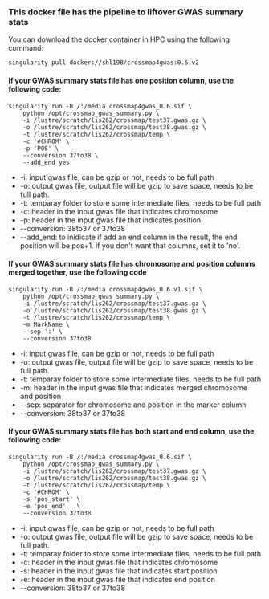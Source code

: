### This docker file has the pipeline to liftover GWAS summary stats
You can download the docker container in HPC using the following command:

	singularity pull docker://shl198/crossmap4gwas:0.6.v2

#### If your GWAS summary stats file has one position column, use the following code:
	
	singularity run -B /:/media crossmap4gwas_0.6.sif \
		python /opt/crossmap_gwas_summary.py \
		-i /lustre/scratch/lis262/crossmap/test37.gwas.gz \
		-o /lustre/scratch/lis262/crossmap/test38.gwas.gz \
		-t /lustre/scratch/lis262/crossmap/temp \
		-c '#CHROM' \
		-p 'POS' \
		--conversion 37to38 \
		--add_end yes

* -i: input gwas file, can be gzip or not, needs to be full path
* -o: output gwas file, output file will be gzip to save space, needs to be full path.
* -t: temparay folder to store some intermediate files, needs to be full path
* -c: header in the input gwas file that indicates chromosome
* -p: header in the input gwas file that indicates position
* --conversion: 38to37 or 37to38
* --add_end: to inidicate if add an end column in the result, the end position will be pos+1. if you don't want that columns, set it to 'no'.

#### If your GWAS summary stats file has chromosome and position columns merged together, use the following code
	singularity run -B /:/media crossmap4gwas_0.6.v1.sif \
		python /opt/crossmap_gwas_summary.py \
		-i /lustre/scratch/lis262/crossmap/test37.gwas.gz \
		-o /lustre/scratch/lis262/crossmap/test38.gwas.gz \
		-t /lustre/scratch/lis262/crossmap/temp \
		-m MarkName \
		--sep ':' \
		--conversion 37to38


* -i: input gwas file, can be gzip or not, needs to be full path
* -o: output gwas file, output file will be gzip to save space, needs to be full path.
* -t: temparay folder to store some intermediate files, needs to be full path
* -m: header in the input gwas file that indicates merged chromosome and position
* --sep: separator for chromosome and position in the marker column
* --conversion: 38to37 or 37to38


#### If your GWAS summary stats file has both start and end column, use the following code:
	
	singularity run -B /:/media crossmap4gwas_0.6.sif \
		python /opt/crossmap_gwas_summary.py \
		-i /lustre/scratch/lis262/crossmap/test37.gwas.gz \
		-o /lustre/scratch/lis262/crossmap/test38.gwas.gz \
		-t /lustre/scratch/lis262/crossmap/temp \
		-c '#CHROM' \
		-s 'pos_start' \
		-e 'pos_end'   \
		--conversion 37to38

* -i: input gwas file, can be gzip or not, needs to be full path
* -o: output gwas file, output file will be gzip to save space, needs to be full path.
* -t: temparay folder to store some intermediate files, needs to be full path
* -c: header in the input gwas file that indicates chromosome
* -s: header in the input gwas file that indicates start position
* -e: header in the input gwas file that indicates end position
* --conversion: 38to37 or 37to38
